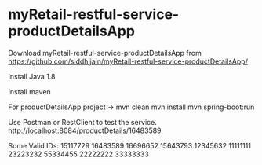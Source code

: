 # myRetail-restful-service-productDetailsApp

Download myRetail-restful-service-productDetailsApp from https://github.com/siddhijain/myRetail-restful-service-productDetailsApp/

Install Java 1.8

Install maven

For productDetailsApp project -> 
  mvn clean
  mvn install
  mvn spring-boot:run

Use Postman or RestClient to test the service. 
http://localhost:8084/productDetails/16483589

Some Valid IDs: 15117729 16483589 16696652 15643793 12345632 11111111 23223232 55334455 22222222 33333333
